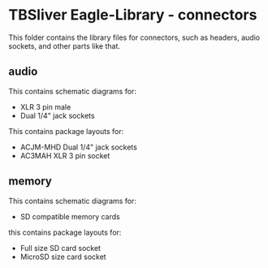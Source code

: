 # TBSliver Eagle-Library - connectors #

This folder contains the library files for connectors, such as headers, audio sockets, and other parts like that.

## audio ##

This contains schematic diagrams for:

* XLR 3 pin male
* Dual 1/4" jack sockets

This contains package layouts for:

* ACJM-MHD Dual 1/4" jack sockets
* AC3MAH XLR 3 pin socket

## memory ##

This contains schematic diagrams for:

* SD compatible memory cards

this contains package layouts for:

* Full size SD card socket
* MicroSD size card socket
